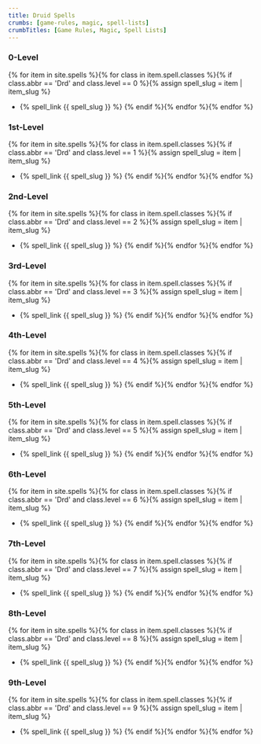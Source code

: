 ```yaml
---
title: Druid Spells
crumbs: [game-rules, magic, spell-lists]
crumbTitles: [Game Rules, Magic, Spell Lists]
---
```


### 0-Level

{% for item in site.spells %}{% for class in item.spell.classes %}{% if class.abbr == 'Drd' and class.level == 0 %}{% assign spell_slug = item | item_slug %}
 * {% spell_link {{ spell_slug }} %}
{% endif %}{% endfor %}{% endfor %}

### 1st-Level

{% for item in site.spells %}{% for class in item.spell.classes %}{% if class.abbr == 'Drd' and class.level == 1 %}{% assign spell_slug = item | item_slug %}
 * {% spell_link {{ spell_slug }} %}
{% endif %}{% endfor %}{% endfor %}

### 2nd-Level

{% for item in site.spells %}{% for class in item.spell.classes %}{% if class.abbr == 'Drd' and class.level == 2 %}{% assign spell_slug = item | item_slug %}
 * {% spell_link {{ spell_slug }} %}
{% endif %}{% endfor %}{% endfor %}

### 3rd-Level

{% for item in site.spells %}{% for class in item.spell.classes %}{% if class.abbr == 'Drd' and class.level == 3 %}{% assign spell_slug = item | item_slug %}
 * {% spell_link {{ spell_slug }} %}
{% endif %}{% endfor %}{% endfor %}

### 4th-Level

{% for item in site.spells %}{% for class in item.spell.classes %}{% if class.abbr == 'Drd' and class.level == 4 %}{% assign spell_slug = item | item_slug %}
 * {% spell_link {{ spell_slug }} %}
{% endif %}{% endfor %}{% endfor %}

### 5th-Level

{% for item in site.spells %}{% for class in item.spell.classes %}{% if class.abbr == 'Drd' and class.level == 5 %}{% assign spell_slug = item | item_slug %}
 * {% spell_link {{ spell_slug }} %}
{% endif %}{% endfor %}{% endfor %}

### 6th-Level

{% for item in site.spells %}{% for class in item.spell.classes %}{% if class.abbr == 'Drd' and class.level == 6 %}{% assign spell_slug = item | item_slug %}
 * {% spell_link {{ spell_slug }} %}
{% endif %}{% endfor %}{% endfor %}

### 7th-Level

{% for item in site.spells %}{% for class in item.spell.classes %}{% if class.abbr == 'Drd' and class.level == 7 %}{% assign spell_slug = item | item_slug %}
 * {% spell_link {{ spell_slug }} %}
{% endif %}{% endfor %}{% endfor %}

### 8th-Level

{% for item in site.spells %}{% for class in item.spell.classes %}{% if class.abbr == 'Drd' and class.level == 8 %}{% assign spell_slug = item | item_slug %}
 * {% spell_link {{ spell_slug }} %}
{% endif %}{% endfor %}{% endfor %}

### 9th-Level

{% for item in site.spells %}{% for class in item.spell.classes %}{% if class.abbr == 'Drd' and class.level == 9 %}{% assign spell_slug = item | item_slug %}
 * {% spell_link {{ spell_slug }} %}
{% endif %}{% endfor %}{% endfor %}
